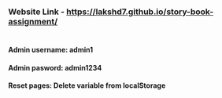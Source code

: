 ### Website Link - https://lakshd7.github.io/story-book-assignment/
#
#### Admin username: admin1
#### Admin pasword: admin1234
#### Reset pages: Delete variable from localStorage
